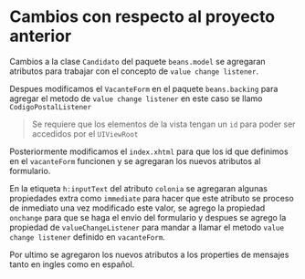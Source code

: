 # Cambios con respecto al proyecto anterior

Cambios a la clase `Candidato` del paquete `beans.model` se agregaran atributos para trabajar con el
concepto de `value change listener`.

Despues modificamos el `VacanteForm` en el paquete `beans.backing` para agregar el metodo de `value change
listener` en este caso se llamo `CodigoPostalListener`

> Se requiere que los elementos de la vista tengan un `id` para poder ser accedidos por el `UIViewRoot`

Posteriormente modificamos el `index.xhtml` para que los id que definimos en el `vacanteForm` funcionen y
se agregaran los nuevos atributos al formulario.

En la etiqueta `h:inputText` del atributo `colonia` se agregaran algunas propiedades extra como `immediate`
para hacer que este atributo se proceso de inmediato una vez modificado este valor, se agrego la propiedad
`onchange` para que se haga el envio del formulario y despues se agrego la propiedad de
 `valueChangeListener` para mandar a llamar el metodo `value change listener` definido en `vacanteForm`.

Por ultimo se agregaron los nuevos atributos a los properties de mensajes tanto en ingles como en español.
